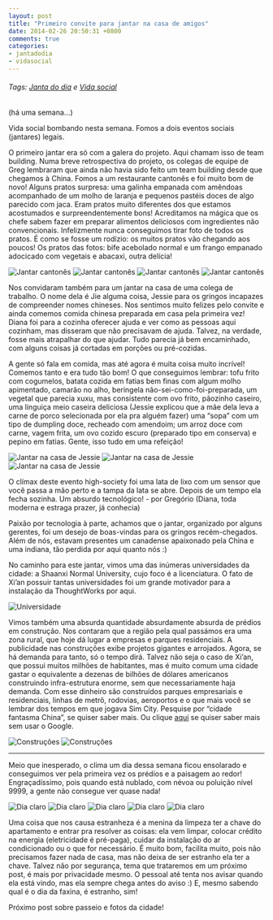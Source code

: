 ```yaml
---
layout: post
title: "Primeiro convite para jantar na casa de amigos"
date: 2014-02-26 20:50:31 +0800
comments: true
categories: 
- jantadodia
- vidasocial
---
```

###### Tags: [Janta do dia](/blog/categories/jantadodia) e [Vida social](/blog/categories/vidasocial)

(há uma semana…)

Vida social bombando nesta semana. Fomos a dois eventos sociais (jantares) legais.

O primeiro jantar era só com a galera do projeto. Aqui chamam isso de team building. Numa breve retrospectiva do projeto, os colegas de equipe de Greg lembraram que ainda não havia sido feito um team building desde que chegamos à China. Fomos a um restaurante cantonês e foi muito bom de novo! Alguns pratos surpresa: uma galinha empanada com amêndoas acompanhado de um molho de laranja e pequenos pastéis doces de algo parecido com jaca. Eram pratos muito diferentes dos que estamos acostumados e surpreendentemente bons! Acreditamos na mágica que os chefe sabem fazer em preparar alimentos deliciosos com ingredientes não convencionais. Infelizmente nunca conseguimos tirar foto de todos os pratos. É como se fosse um rodízio: os muitos pratos vão chegando aos poucos! Os pratos das fotos: bife acebolado normal e um frango empanado adocicado com vegetais e abacaxi, outra delícia!

![Jantar cantonês](/images/jantares/cantones2.jpg)
![Jantar cantonês](/images/jantares/cantones1.jpg)
![Jantar cantonês](/images/jantares/cantones3.jpg)
![Jantar cantonês](/images/jantares/cantones4.jpg)

Nos convidaram também para um jantar na casa de uma colega de trabalho. O nome dela é Jie alguma coisa, Jessie para os gringos incapazes de compreender nomes chineses. Nos sentimos muito felizes pelo convite e ainda comemos comida chinesa preparada em casa pela primeira vez! Diana foi para a cozinha oferecer ajuda e ver como as pessoas aqui cozinham, mas disseram que não precisavam de ajuda. Talvez, na verdade, fosse mais atrapalhar do que ajudar. Tudo parecia já bem encaminhado, com alguns coisas já cortadas em porções ou pré-cozidas.

A gente só fala em comida, mas até agora é muita coisa muito incrível! Comemos tanto e era tudo tão bom! O que conseguimos lembrar: tofu frito com cogumelos, batata cozida em fatias bem finas com algum molho apimentado, camarão no alho, beringela não-sei-como-foi-preparada, um vegetal que parecia xuxu, mas consistente com ovo frito, pãozinho caseiro, uma linguiça meio caseira deliciosa (Jessie explicou que a mãe dela leva a carne de porco selecionada por ela pra alguém fazer) uma “sopa” com um tipo de dumpling doce, recheado com amendoim; um arroz doce com carne, vagem frita, um ovo cozido escuro (preparado tipo em conserva) e pepino em fatias. Gente, isso tudo em uma refeição!

![Jantar na casa de Jessie](/images/jantares/jessies1.jpg)
![Jantar na casa de Jessie](/images/jantares/jessies2.jpg)
![Jantar na casa de Jessie](/images/jantares/jessies3.jpg)

O clímax deste evento high-society foi uma lata de lixo com um sensor que você passa a mão perto e a tampa da lata se abre. Depois de um tempo ela fecha sozinha. Um absurdo tecnológico! - por Gregório (Diana, toda moderna e estraga prazer, já conhecia)

Paixão por tecnologia à parte, achamos que o jantar, organizado por alguns gerentes, foi um desejo de boas-vindas para os gringos recém-chegados. Além de nós, estavam presentes um canadense apaixonado pela China e uma indiana, tão perdida por aqui quanto nós :)

No caminho para este jantar, vimos uma das inúmeras universidades da cidade: a Shaanxi Normal University, cujo foco é a licenciatura. O fato de Xi’an possuir tantas universidades foi um grande motivador para a instalação da ThoughtWorks por aqui.

![Universidade](/images/jantares/universidade.jpg)

Vimos também uma absurda quantidade absurdamente absurda de prédios em construção. Nos contaram que a região pela qual passámos era uma zona rural, que hoje dá lugar a empresas e parques residenciais. A publicidade nas construções exibe projetos gigantes e arrojados. Agora, se há demanda para tanto, só o tempo dirá. Talvez não seja o caso de Xi’an, que possui muitos milhões de habitantes, mas é muito comum uma cidade gastar o equivalente a dezenas de bilhões de dólares americanos construindo infra-estrutura enorme, sem que necessariamente haja demanda. Com esse dinheiro são construídos parques empresariais e residenciais, linhas de metrô, rodovias, aeroportos e o que mais você se lembrar dos tempos em que jogava Sim City. Pesquise por “cidade fantasma China”, se quiser saber mais. Ou clique [aqui](http://gizmodo.uol.com.br/china-cidades-fantasmas/) se quiser saber mais sem usar o Google.

![Construções](/images/jantares/construcoes1.jpg)
![Construções](/images/jantares/construcoes2.jpg)

- - -

Meio que inesperado, o clima um dia dessa semana ficou ensolarado e conseguimos ver pela primeira vez os prédios e a paisagem ao redor! Engraçadíssimo, pois quando está nublado, com névoa ou poluição nível 9999, a gente não consegue ver quase nada!

![Dia claro](/images/jantares/diaclaro1.jpg)
![Dia claro](/images/jantares/diaclaro2.jpg)
![Dia claro](/images/jantares/diaclaro3.jpg)
![Dia claro](/images/jantares/diaclaro4.jpg)
![Dia claro](/images/jantares/diaclaro6.jpg)

Uma coisa que nos causa estranheza é a menina da limpeza ter a chave do apartamento e entrar pra resolver as coisas: ela vem limpar, colocar crédito na energia (eletricidade é pré-paga), cuidar da instalação do ar condicionado ou o que for necessário. É muito bom, facilita muito, pois não precisamos fazer nada de casa, mas não deixa de ser estranho ela ter a chave. Talvez não por segurança, tema que trataremos em um próximo post, é mais por privacidade mesmo. O pessoal até tenta nos avisar quando ela está vindo, mas ela sempre chega antes do aviso :) E, mesmo sabendo qual é o dia da faxina, é estranho, sim!

Próximo post sobre passeio e fotos da cidade!
